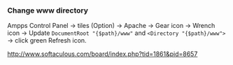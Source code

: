 ### Change www directory
Ampps Control Panel -> tiles (Option) -> Apache -> Gear icon -> Wrench icon -> Update `DocumentRoot "{$path}/www"` and `<Directory "{$path}/www">` -> click green Refresh icon.

http://www.softaculous.com/board/index.php?tid=1861&pid=8657